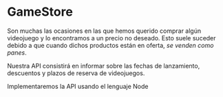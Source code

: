 # GameStore

Son muchas las ocasiones en las que hemos querido comprar algún videojuego y lo encontramos a un precio no deseado. Esto suele suceder debido a que cuando dichos productos están en oferta, *se venden como panes*.

Nuestra API consistirá en informar sobre las fechas de lanzamiento, descuentos y plazos de reserva de videojuegos.

Implementaremos la API usando el lenguaje Node
